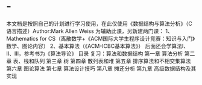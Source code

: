 # -
本文档是按照自己的计划进行学习使用，在此仅使用《数据结构与算法分析》（C语言描述）Author:Mark Allen Weiss
为辅助此课，另新建两门课：
1、Mathematics for CS（离散数学+《ACM国际大学生程序设计竞赛：知识与入门》数学、图论内容）
2、基本算法（《ACM-ICBC基本算法》） 后面还会学算法I、II、III，参考书为《算法导论》
目录
复习：算法和数据结构
第一章 算法分析
第二章 表、栈和队列
第三章 树
第四章 散列表和堆
第五章 排序算法和不相交集算法
第六章 图论算法
第七章 算法设计技巧
第八章 摊还分析
第九章 高级数据结构及其实现
